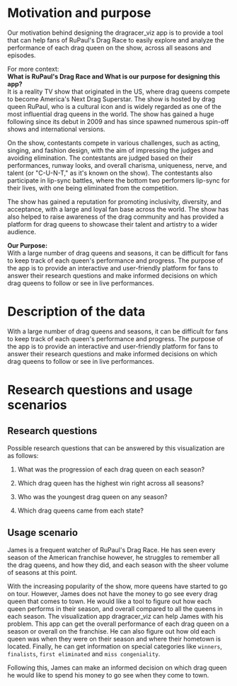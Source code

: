 # Motivation and purpose

Our motivation behind designing the dragracer_viz app is to provide a tool that can help fans of RuPaul's Drag Race to easily explore and analyze the performance of each drag queen on the show, across all seasons and episodes. 

For more context: <br>
**What is RuPaul's Drag Race and What is our purpose for designing this app?** <br>
It is a reality TV show that originated in the US, where drag queens compete to become America's Next Drag Superstar. The show is hosted by drag queen RuPaul, who is a cultural icon and is widely regarded as one of the most influential drag queens in the world. The show has gained a huge following since its debut in 2009 and has since spawned numerous spin-off shows and international versions.

On the show, contestants compete in various challenges, such as acting, singing, and fashion design, with the aim of impressing the judges and avoiding elimination. The contestants are judged based on their performances, runway looks, and overall charisma, uniqueness, nerve, and talent (or "C-U-N-T," as it's known on the show). The contestants also participate in lip-sync battles, where the bottom two performers lip-sync for their lives, with one being eliminated from the competition.

The show has gained a reputation for promoting inclusivity, diversity, and acceptance, with a large and loyal fan base across the world. The show has also helped to raise awareness of the drag community and has provided a platform for drag queens to showcase their talent and artistry to a wider audience. 

**Our Purpose:**<br>
With a large number of drag queens and seasons, it can be difficult for fans to keep track of each queen's performance and progress. The purpose of the app is to provide an interactive and user-friendly platform for fans to answer their research questions and make informed decisions on which drag queens to follow or see in live performances.

# Description of the data

With a large number of drag queens and seasons, it can be difficult for fans to keep track of each queen's performance and progress. The purpose of the app is to provide an interactive and user-friendly platform for fans to answer their research questions and make informed decisions on which drag queens to follow or see in live performances.
# Research questions and usage scenarios

## Research questions

Possible research questions that can be answered by this visualization are as follows:

1.  What was the progression of each drag queen on each season?

2.  Which drag queen has the highest win right across all seasons?

3.  Who was the youngest drag queen on any season?

4.  Which drag queens came from each state?

## Usage scenario

James is a frequent watcher of RuPaul's Drag Race. He has seen every season of the American franchise however, he struggles to remember all the drag queens, and how they did, and each season with the sheer volume of seasons at this point.

With the increasing popularity of the show, more queens have started to go on tour. However, James does not have the money to go see every drag queen that comes to town. He would like a tool to figure out how each queen performs in their season, and overall compared to all the queens in each season. The visualization app dragracer_viz can help James with his problem. This app can get the overall performance of each drag queen on a season or overall on the franchise. He can also figure out how old each queen was when they were on their season and where their hometown is located. Finally, he can get information on special categories like `winners`, `finalists`, `first eliminated` and `miss congeniality`.

Following this, James can make an informed decision on which drag queen he would like to spend his money to go see when they come to town.

